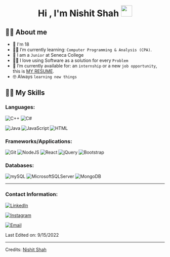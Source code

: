 <h1 align="center">Hi , I'm Nishit Shah <img src="https://media.giphy.com/media/hvRJCLFzcasrR4ia7z/giphy.gif" width="35"></h1>

## :sassy_man:  About me
- :boy: I'm 18
- :student: I’m currently learning: `Computer Programming & Analysis (CPA)`.
- :school: I am a `Junior` at Seneca College
- :technologist: I love using Software as a solution for every `Problem`
- :thinking: I’m currently available for: an `internship` or a new `job opportunity`, this is [MY RESUME](https://drive.google.com/file/d/1PQv_-hzfcAzT0cO-L8_0yHc2Gjna0h2N/view?usp=sharing).
- :nerd_face: Always `learning new things`

## 🙋‍♂️   My Skills

### Languages:

![C++](https://img.shields.io/badge/c++-%2300599C.svg?style=for-the-badge&logo=c%2B%2B&logoColor=white)
![C#](https://img.shields.io/badge/c%23-%23239120.svg?style=for-the-badge&logo=c-sharp&logoColor=white)

![Java](https://img.shields.io/badge/-CORE%20JAVA-%23ED8B00.svg?style=for-the-badge&logo=core%java&logoColor=white)
![JavaScript](https://img.shields.io/badge/javascript-%23323330.svg?style=for-the-badge&logo=javascript&logoColor=%23F7DF1E)
![HTML](https://img.shields.io/badge/html-%23ED8B00.svg?style=for-the-badge&logo=html&logoColor=white)

### Frameworks/Applications:

![Git](https://img.shields.io/badge/git-%23F05033.svg?style=for-the-badge&logo=git&logoColor=white)
![NodeJS](https://img.shields.io/badge/node.js-6DA55F?style=for-the-badge&logo=node.js&logoColor=white)
![React](https://img.shields.io/badge/react-%2320232a.svg?style=for-the-badge&logo=react&logoColor=%2361DAFB)
![jQuery](https://img.shields.io/badge/jquery-%230769AD.svg?style=for-the-badge&logo=jquery&logoColor=white)
![Bootstrap](https://img.shields.io/badge/bootstrap-%23563D7C.svg?style=for-the-badge&logo=bootstrap&logoColor=white)

### Databases:
![mySQL](https://img.shields.io/badge/mySQL-%234ea94b.svg?style=for-the-badge&logo=mySQL&logoColor=white)
![MicrosoftSQLServer](https://img.shields.io/badge/Microsoft%20SQL%20Sever-CC2927?style=for-the-badge&logo=microsoft%20sql%20server&logoColor=white)
![MongoDB](https://img.shields.io/badge/MongoDB-%234ea94b.svg?style=for-the-badge&logo=mongodb&logoColor=white)

-----
### Contact Information:

[![LinkedIn](https://img.shields.io/badge/linkedin-%230077B5.svg?style=for-the-badge&logo=linkedin&logoColor=white)](https://www.linkedin.com/in/nishit-shah-043518229/)

[![Instagram](https://img.shields.io/badge/Instagram-8a3ab9.svg?style=for-the-badge&logo=instagram&logoColor=white)](https://www.instagram.com/nishit.2525/?hl=en)

[![Email](https://img.shields.io/badge/Gmail-D14836?style=for-the-badge&logo=gmail&logoColor=white)](mailto:ngshah3@myseneca.ca)

Last Edited on: 9/15/2022

-----
Credits: [Nishit Shah](https://github.com/NishitShah18)<br>
